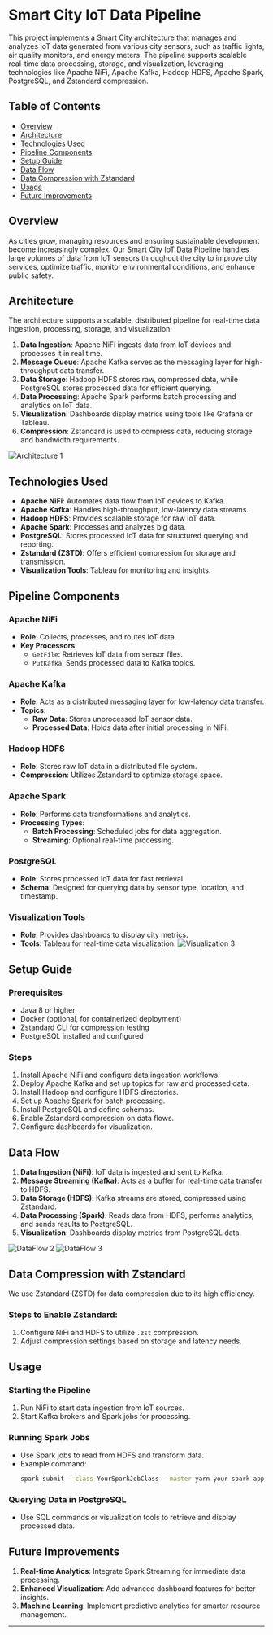 # Smart City IoT Data Pipeline

This project implements a Smart City architecture that manages and analyzes IoT data generated from various city sensors, such as traffic lights, air quality monitors, and energy meters. The pipeline supports scalable real-time data processing, storage, and visualization, leveraging technologies like Apache NiFi, Apache Kafka, Hadoop HDFS, Apache Spark, PostgreSQL, and Zstandard compression.

## Table of Contents

- [Overview](#overview)
- [Architecture](#architecture)
- [Technologies Used](#technologies-used)
- [Pipeline Components](#pipeline-components)
- [Setup Guide](#setup-guide)
- [Data Flow](#data-flow)
- [Data Compression with Zstandard](#data-compression-with-zstandard)
- [Usage](#usage)
- [Future Improvements](#future-improvements)

## Overview

As cities grow, managing resources and ensuring sustainable development become increasingly complex. Our Smart City IoT Data Pipeline handles large volumes of data from IoT sensors throughout the city to improve city services, optimize traffic, monitor environmental conditions, and enhance public safety.

## Architecture

The architecture supports a scalable, distributed pipeline for real-time data ingestion, processing, storage, and visualization:

1. **Data Ingestion**: Apache NiFi ingests data from IoT devices and processes it in real time.
2. **Message Queue**: Apache Kafka serves as the messaging layer for high-throughput data transfer.
3. **Data Storage**: Hadoop HDFS stores raw, compressed data, while PostgreSQL stores processed data for efficient querying.
4. **Data Processing**: Apache Spark performs batch processing and analytics on IoT data.
5. **Visualization**: Dashboards display metrics using tools like Grafana or Tableau.
6. **Compression**: Zstandard is used to compress data, reducing storage and bandwidth requirements.

![Architecture 1](database_proj_1.png)

## Technologies Used

- **Apache NiFi**: Automates data flow from IoT devices to Kafka.
- **Apache Kafka**: Handles high-throughput, low-latency data streams.
- **Hadoop HDFS**: Provides scalable storage for raw IoT data.
- **Apache Spark**: Processes and analyzes big data.
- **PostgreSQL**: Stores processed IoT data for structured querying and reporting.
- **Zstandard (ZSTD)**: Offers efficient compression for storage and transmission.
- **Visualization Tools**: Tableau for monitoring and insights.

## Pipeline Components

### Apache NiFi
- **Role**: Collects, processes, and routes IoT data.
- **Key Processors**:
  - `GetFile`: Retrieves IoT data from sensor files.
  - `PutKafka`: Sends processed data to Kafka topics.

### Apache Kafka
- **Role**: Acts as a distributed messaging layer for low-latency data transfer.
- **Topics**:
  - **Raw Data**: Stores unprocessed IoT sensor data.
  - **Processed Data**: Holds data after initial processing in NiFi.

### Hadoop HDFS
- **Role**: Stores raw IoT data in a distributed file system.
- **Compression**: Utilizes Zstandard to optimize storage space.

### Apache Spark
- **Role**: Performs data transformations and analytics.
- **Processing Types**:
  - **Batch Processing**: Scheduled jobs for data aggregation.
  - **Streaming**: Optional real-time processing.

### PostgreSQL
- **Role**: Stores processed IoT data for fast retrieval.
- **Schema**: Designed for querying data by sensor type, location, and timestamp.

### Visualization Tools
- **Role**: Provides dashboards to display city metrics.
- **Tools**: Tableau for real-time data visualization.
![Visualization 3](database_proj_4.png)
  

## Setup Guide

### Prerequisites
- Java 8 or higher
- Docker (optional, for containerized deployment)
- Zstandard CLI for compression testing
- PostgreSQL installed and configured

### Steps
1. Install Apache NiFi and configure data ingestion workflows.
2. Deploy Apache Kafka and set up topics for raw and processed data.
3. Install Hadoop and configure HDFS directories.
4. Set up Apache Spark for batch processing.
5. Install PostgreSQL and define schemas.
6. Enable Zstandard compression on data flows.
7. Configure dashboards for visualization.

## Data Flow

1. **Data Ingestion (NiFi)**: IoT data is ingested and sent to Kafka.
2. **Message Streaming (Kafka)**: Acts as a buffer for real-time data transfer to HDFS.
3. **Data Storage (HDFS)**: Kafka streams are stored, compressed using Zstandard.
4. **Data Processing (Spark)**: Reads data from HDFS, performs analytics, and sends results to PostgreSQL.
5. **Visualization**: Dashboards display metrics from PostgreSQL data.
   
![DataFlow 2](database_proj_2.png)
![DataFlow 3](database_proj_3.png)

## Data Compression with Zstandard

We use Zstandard (ZSTD) for data compression due to its high efficiency.

### Steps to Enable Zstandard:
1. Configure NiFi and HDFS to utilize `.zst` compression.
2. Adjust compression settings based on storage and latency needs.

## Usage

### Starting the Pipeline
1. Run NiFi to start data ingestion from IoT sources.
2. Start Kafka brokers and Spark jobs for processing.

### Running Spark Jobs
- Use Spark jobs to read from HDFS and transform data.
- Example command:
  ```bash
  spark-submit --class YourSparkJobClass --master yarn your-spark-application.jar
  ```

### Querying Data in PostgreSQL
- Use SQL commands or visualization tools to retrieve and display processed data.

## Future Improvements

1. **Real-time Analytics**: Integrate Spark Streaming for immediate data processing.
2. **Enhanced Visualization**: Add advanced dashboard features for better insights.
3. **Machine Learning**: Implement predictive analytics for smarter resource management.

---
